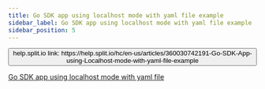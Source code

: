 ```yaml
---
title: Go SDK app using localhost mode with yaml file example
sidebar_label: Go SDK app using localhost mode with yaml file example
sidebar_position: 5
---
```


<p>
  <button style={{borderRadius:'8px', border:'1px', fontFamily:'Courier New', fontWeight:'800', textAlign:'left'}}> help.split.io link: https://help.split.io/hc/en-us/articles/360030742191-Go-SDK-App-using-Localhost-mode-with-yaml-file-example </button>
</p>

[Go SDK app using localhost mode with yaml file](https://github.com/Split-Community/Split-SDKs-Examples/tree/main/Go-SDK-with-localhost)